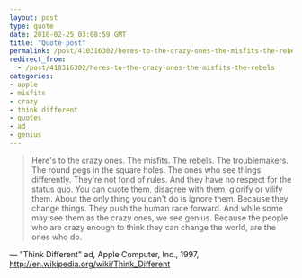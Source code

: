 ```yaml
---
layout: post
type: quote
date: 2010-02-25 03:08:59 GMT
title: "Quote post"
permalink: /post/410316302/heres-to-the-crazy-ones-the-misfits-the-rebels
redirect_from: 
  - /post/410316302/heres-to-the-crazy-ones-the-misfits-the-rebels
categories:
- apple
- misfits
- crazy
- think different
- quotes
- ad
- genius
---
```

<blockquote>Here's to the crazy ones. The misfits. The rebels. The troublemakers. The round pegs in the square holes. The ones who see things differently. They're not fond of rules. And they have no respect for the status quo. You can quote them, disagree with them, glorify or vilify them. About the only thing you can't do is ignore them. Because they change things. They push the human race forward. And while some may see them as the crazy ones, we see genius. Because the people who are crazy enough to think they can change the world, are the ones who do.</blockquote>

 — "Think Different" ad, Apple Computer, Inc., 1997, http://en.wikipedia.org/wiki/Think_Different